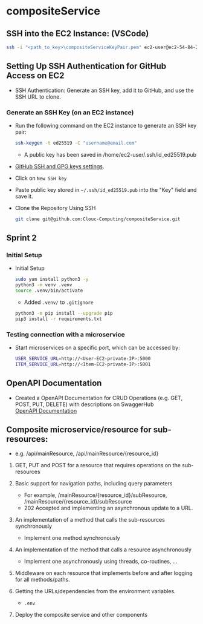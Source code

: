 # compositeService


## SSH into the EC2 Instance: (VSCode)

```bash
ssh -i "<path_to_key>\compositeServiceKeyPair.pem" ec2-user@ec2-54-84-254-253.compute-1.amazonaws.com
```

## Setting Up SSH Authentication for GitHub Access on EC2

* SSH Authentication: Generate an SSH key, add it to GitHub, and use the SSH URL to clone.

### Generate an SSH Key (on an EC2 instance)

* Run the following command on the EC2 instance to generate an SSH key pair:
    ```bash
    ssh-keygen -t ed25519 -C "username@email.com"
    ```
    * A public key has been saved in /home/ec2-user/.ssh/id_ed25519.pub

* [GitHub SSH and GPG keys settings](https://github.com/settings/keys). 
* Click on `New SSH key`
* Paste public key stored in `~/.ssh/id_ed25519.pub` into the "Key" field and save it.

* Clone the Repository Using SSH
    ```bash
    git clone git@github.com:Clouc-Computing/compositeService.git
    ```

## Sprint 2

### Initial Setup
* Initial Setup
    ```bash
    sudo yum install python3 -y
    python3 -m venv .venv
    source .venv/bin/activate
    ```
    * Added `.venv/` to `.gitignore` 

    ```bash
    python3 -m pip install --upgrade pip
    pip3 install -r requirements.txt
    ```


### Testing connection with a microservice
* Start microservices on a specific port, which can be accessed by:
    ```bash
    USER_SERVICE_URL=http://<User-EC2-private-IP>:5000
    ITEM_SERVICE_URL=http://<Item-EC2-private-IP>:5001
    ````

## OpenAPI Documentation
* Created a OpenAPI Documentation for CRUD Operations (e.g. GET, POST, PUT, DELETE) with descriptions on SwaggerHub  
    [OpenAPI Documentation](https://app.swaggerhub.com/apis/SL5036/COMS4153-Project-OpenAPI-Documentation/1.0)
    

## Composite microservice/resource for sub-resources:
* e.g. /api/mainResource, /api/mainResource/{resource_id}

1. GET, PUT and POST for a resource that requires operations on the sub-resources

2. Basic support for navigation paths, including query parameters
    * For example, /mainResource/{resource_id}/subResource, /mainResource/{resource_id}/subResource
    * 202 Accepted and implementing an asynchronous update to a URL.

3. An implementation of a method that calls the sub-resources synchronously
    * Implement one method synchronously

4. An implementation of the method that calls a resource asynchronously
    * Implement one asynchronously using threads, co-routines, ...

5. Middleware on each resource that implements before and after logging for all methods/paths.

6. Getting the URLs/dependencies from the environment variables.
    * `.env`

7. Deploy the composite service and other components





